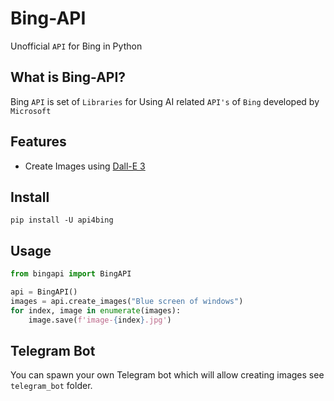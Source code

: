 # Bing-API

Unofficial `API` for Bing in Python

## What is Bing-API?
Bing `API` is set of `Libraries` for Using AI related `API's` of `Bing` developed by `Microsoft`

## Features
- Create Images using [Dall-E 3](https://www.bing.com/create)

## Install
```shell
pip install -U api4bing
```

## Usage
```python
from bingapi import BingAPI

api = BingAPI()
images = api.create_images("Blue screen of windows")
for index, image in enumerate(images):
    image.save(f'image-{index}.jpg')
```

## Telegram Bot
You can spawn your own Telegram bot which will allow creating images
see `telegram_bot` folder.